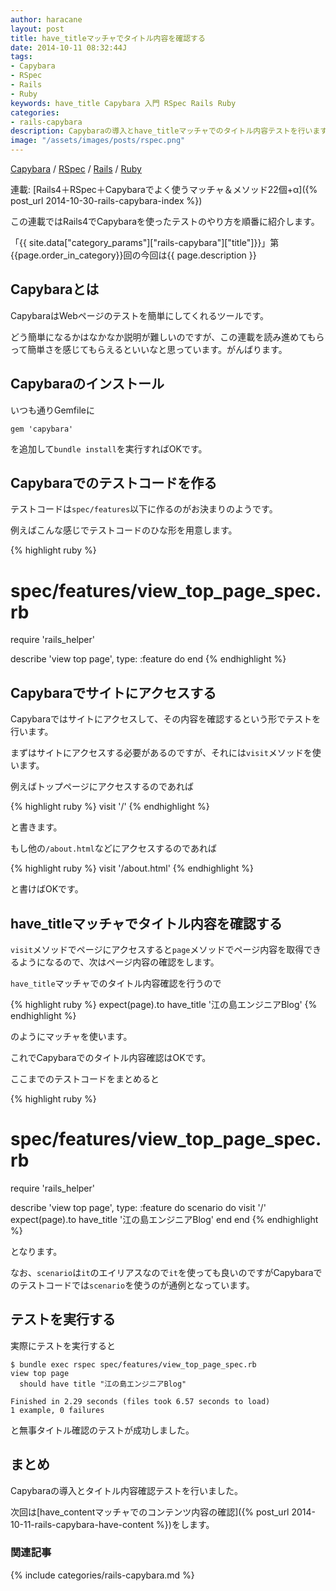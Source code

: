 ```yaml
---
author: haracane
layout: post
title: have_titleマッチャでタイトル内容を確認する
date: 2014-10-11 08:32:44J
tags:
- Capybara
- RSpec
- Rails
- Ruby
keywords: have_title Capybara 入門 RSpec Rails Ruby
categories:
- rails-capybara
description: Capybaraの導入とhave_titleマッチャでのタイトル内容テストを行います。
image: "/assets/images/posts/rspec.png"
---
```

<!-- tag_links -->
[Capybara](/tags/capybara/) / [RSpec](/tags/rspec/) / [Rails](/tags/rails/) / [Ruby](/tags/ruby/)

<!-- category_links -->
連載: [Rails4＋RSpec＋Capybaraでよく使うマッチャ＆メソッド22個+α]({% post_url 2014-10-30-rails-capybara-index %})

<!-- content -->
この連載ではRails4でCapybaraを使ったテストのやり方を順番に紹介します。

「{{ site.data["category_params"]["rails-capybara"]["title"]}}」第{{page.order_in_category}}回の今回は{{ page.description }}

## Capybaraとは

CapybaraはWebページのテストを簡単にしてくれるツールです。

どう簡単になるかはなかなか説明が難しいのですが、この連載を読み進めてもらって簡単さを感じてもらえるといいなと思っています。がんばります。

## Capybaraのインストール

いつも通りGemfileに

    gem 'capybara'

を追加して`bundle install`を実行すればOKです。

## Capybaraでのテストコードを作る

テストコードは`spec/features`以下に作るのがお決まりのようです。

例えばこんな感じでテストコードのひな形を用意します。

{% highlight ruby %}
# spec/features/view_top_page_spec.rb
require 'rails_helper'

describe 'view top page', type: :feature do
end
{% endhighlight %}

## Capybaraでサイトにアクセスする

Capybaraではサイトにアクセスして、その内容を確認するという形でテストを行います。

まずはサイトにアクセスする必要があるのですが、それには`visit`メソッドを使います。

例えばトップページにアクセスするのであれば

{% highlight ruby %}
visit '/'
{% endhighlight %}

と書きます。

もし他の`/about.html`などにアクセスするのであれば

{% highlight ruby %}
visit '/about.html'
{% endhighlight %}

と書けばOKです。

## have_titleマッチャでタイトル内容を確認する

`visit`メソッドでページにアクセスすると`page`メソッドでページ内容を取得できるようになるので、次はページ内容の確認をします。

`have_title`マッチャでのタイトル内容確認を行うので

{% highlight ruby %}
expect(page).to have_title '江の島エンジニアBlog'
{% endhighlight %}

のようにマッチャを使います。

これでCapybaraでのタイトル内容確認はOKです。

ここまでのテストコードをまとめると

{% highlight ruby %}
# spec/features/view_top_page_spec.rb
require 'rails_helper'

describe 'view top page', type: :feature do
  scenario do
    visit '/'
    expect(page).to have_title '江の島エンジニアBlog'
  end
end
{% endhighlight %}

となります。

なお、`scenario`は`it`のエイリアスなので`it`を使っても良いのですがCapybaraでのテストコードでは`scenario`を使うのが通例となっています。

## テストを実行する

実際にテストを実行すると

    $ bundle exec rspec spec/features/view_top_page_spec.rb
    view top page
      should have title "江の島エンジニアBlog"

    Finished in 2.29 seconds (files took 6.57 seconds to load)
    1 example, 0 failures

と無事タイトル確認のテストが成功しました。

## まとめ

Capybaraの導入とタイトル内容確認テストを行いました。

次回は[have_contentマッチャでのコンテンツ内容の確認]({% post_url 2014-10-11-rails-capybara-have-content %})をします。

<!-- category_siblings -->
### 関連記事

{% include categories/rails-capybara.md %}
